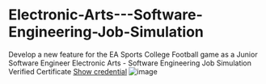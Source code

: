 # Electronic-Arts---Software-Engineering-Job-Simulation
Develop a new feature for the EA Sports College Football game as a Junior Software Engineer
Electronic Arts - Software Engineering Job Simulation Verified Certificate [Show credential](https://forage-uploads-prod.s3.amazonaws.com/completion-certificates/j43dGscQHtJJ57N54/a77WE3de8qrxWferQ_j43dGscQHtJJ57N54_LupChdZTK4DJzCvpQ_1739301666785_completion_certificate.pdf)
![image](https://github.com/user-attachments/assets/a659402b-ddf0-4c1f-a6a0-cb7c034b2b78)
